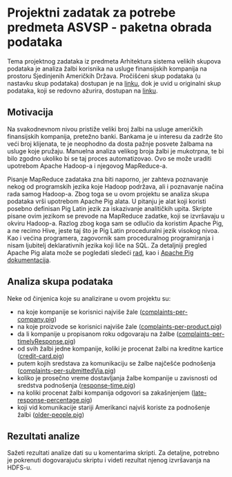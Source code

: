 # Projektni zadatak za potrebe predmeta ASVSP - paketna obrada podataka
Tema projektnog zadataka iz predmeta Arhitektura sistema velikih skupova podataka je analiza žalbi korisnika 
na usluge finansijskih kompanija na prostoru Sjedinjenih Američkih Država. 
Pročišćeni skup podataka (u nastavku skup podataka) dostupan je na 
[linku](https://drive.google.com/open?id=1giNPVFy6ACl3bvfj6hu1vR6GWGWXkQaI), dok je uvid u originalni skup podataka, 
koji se redovno ažurira, dostupan na [linku](https://www.consumerfinance.gov/data-research/consumer-complaints/search/?from=0&searchField=all&searchText=&size=25&sort=created_date_desc).

## Motivacija
Na svakodnevnom nivou pristiže veliki broj žalbi na usluge američkih finansijskih kompanija, pretežno banki.
Bankama je u interesu da zadrže što veći broj klijenata, te je neophodno da dosta pažnje posvete žalbama na usluge koje 
pružaju. Manuelna analiza velikog broja žalbi je mukotrpna, te bi bilo zgodno ukoliko bi se taj proces automatizovao.
Ovo se može uraditi upotrebom Apache Hadoop-a i njegovog MapReduce-a. 

Pisanje MapReduce zadataka zna biti naporno, jer zahteva poznavanje nekog od programskih jezika 
koje Hadoop podržava, ali i poznavanje načina rada samog Hadoop-a. Zbog toga se u ovom projektu se 
analiza skupa podataka vrši upotrebom Apache Pig alata. U pitanju je alat koji koristi
posebno definisan Pig Latin jezik za iskazivanje analitičkih upita. Skripte pisane ovim jezikom se prevode na MapReduce
zadatke, koji se izvršavaju u okviru Hadoop-a. Razlog zbog koga sam se odlučio da koristim Apache Pig, a ne recimo Hive, 
jeste taj što je Pig Latin proceduralni jezik visokog nivoa. Kao i većina programera, zagovornik sam proceduralnog
programiranja i nisam ljubitelj deklarativnih jezika koji liče na SQL. Za detaljniji pregled Apache Pig alata
može se pogledati sledeći [rad](https://drive.google.com/open?id=1--N_Dvrt1SCL5IKN83nTgv19ugZmDvbY),
 kao i [Apache Pig dokumentacija](https://pig.apache.org/).

## Analiza skupa podataka
Neke od činjenica koje su analizirane u ovom projektu su:
- na koje kompanije se korisnici najviše žale ([complaints-per-company.pig]())
- na koje proizvode se korisnici najviše žale ([complaints-per-product.pig]())
- da li kompanije u propisanom roku odgovaraju na žalbe ([complaints-per-timelyResponse.pig]())
- od svih žalbi jedne kompanije, koliki je procenat žalbi na kreditne kartice ([credit-card.pig]())
- putem kojih sredstava za komunikaciju se žalbe najčešće podnošenja ([complaints-per-submittedVia.pig]())
- koliko je prosečno vreme dostavljanja žalbe kompanije u zavisnosti od sredstva podnošenja ([response-time.pig]())
- na koliki procenat žalbi kompanija odgovori sa zakašnjenjem ([late-response-percentage.pig]())
- koji vid komunikacije stariji Amerikanci najviš koriste za podnošenje žalbi ([older-people.pig]())

## Rezultati analize
Sažeti rezultati analize dati su u komentarima skripti. Za detaljne, potrebno je pokrenuti dogovarajuću skriptu i 
videti rezultat njenog izvršavanja na HDFS-u.